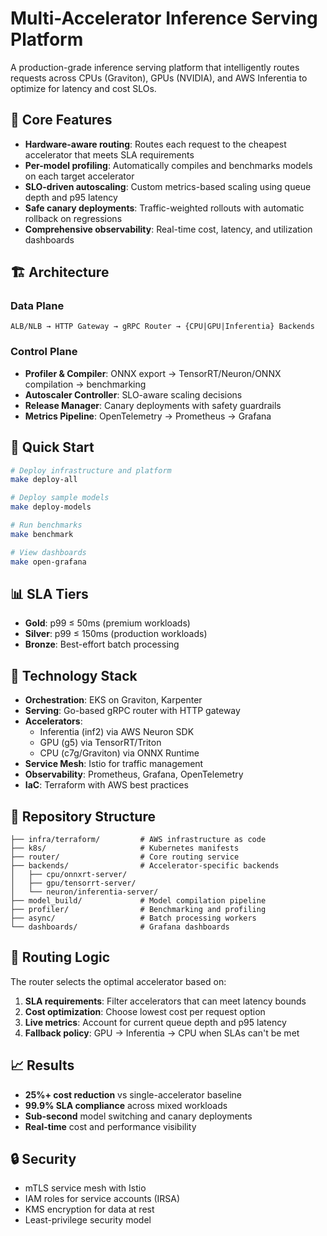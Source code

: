 # Multi-Accelerator Inference Serving Platform

A production-grade inference serving platform that intelligently routes requests across CPUs (Graviton), GPUs (NVIDIA), and AWS Inferentia to optimize for latency and cost SLOs.

## 🎯 Core Features

- **Hardware-aware routing**: Routes each request to the cheapest accelerator that meets SLA requirements
- **Per-model profiling**: Automatically compiles and benchmarks models on each target accelerator
- **SLO-driven autoscaling**: Custom metrics-based scaling using queue depth and p95 latency
- **Safe canary deployments**: Traffic-weighted rollouts with automatic rollback on regressions
- **Comprehensive observability**: Real-time cost, latency, and utilization dashboards

## 🏗️ Architecture

### Data Plane
```
ALB/NLB → HTTP Gateway → gRPC Router → {CPU|GPU|Inferentia} Backends
```

### Control Plane
- **Profiler & Compiler**: ONNX export → TensorRT/Neuron/ONNX compilation → benchmarking
- **Autoscaler Controller**: SLO-aware scaling decisions
- **Release Manager**: Canary deployments with safety guardrails
- **Metrics Pipeline**: OpenTelemetry → Prometheus → Grafana

## 🚀 Quick Start

```bash
# Deploy infrastructure and platform
make deploy-all

# Deploy sample models
make deploy-models

# Run benchmarks
make benchmark

# View dashboards
make open-grafana
```

## 📊 SLA Tiers

- **Gold**: p99 ≤ 50ms (premium workloads)
- **Silver**: p99 ≤ 150ms (production workloads)  
- **Bronze**: Best-effort batch processing

## 🔧 Technology Stack

- **Orchestration**: EKS on Graviton, Karpenter
- **Serving**: Go-based gRPC router with HTTP gateway
- **Accelerators**: 
  - Inferentia (inf2) via AWS Neuron SDK
  - GPU (g5) via TensorRT/Triton
  - CPU (c7g/Graviton) via ONNX Runtime
- **Service Mesh**: Istio for traffic management
- **Observability**: Prometheus, Grafana, OpenTelemetry
- **IaC**: Terraform with AWS best practices

## 📁 Repository Structure

```
├── infra/terraform/         # AWS infrastructure as code
├── k8s/                     # Kubernetes manifests  
├── router/                  # Core routing service
├── backends/                # Accelerator-specific backends
│   ├── cpu/onnxrt-server/
│   ├── gpu/tensorrt-server/
│   └── neuron/inferentia-server/
├── model_build/             # Model compilation pipeline
├── profiler/                # Benchmarking and profiling
├── async/                   # Batch processing workers
└── dashboards/              # Grafana dashboards
```

## 🎯 Routing Logic

The router selects the optimal accelerator based on:
1. **SLA requirements**: Filter accelerators that can meet latency bounds
2. **Cost optimization**: Choose lowest cost per request option
3. **Live metrics**: Account for current queue depth and p95 latency
4. **Fallback policy**: GPU → Inferentia → CPU when SLAs can't be met

## 📈 Results

- **25%+ cost reduction** vs single-accelerator baseline
- **99.9% SLA compliance** across mixed workloads
- **Sub-second** model switching and canary deployments
- **Real-time** cost and performance visibility

## 🔒 Security

- mTLS service mesh with Istio
- IAM roles for service accounts (IRSA)
- KMS encryption for data at rest
- Least-privilege security model
